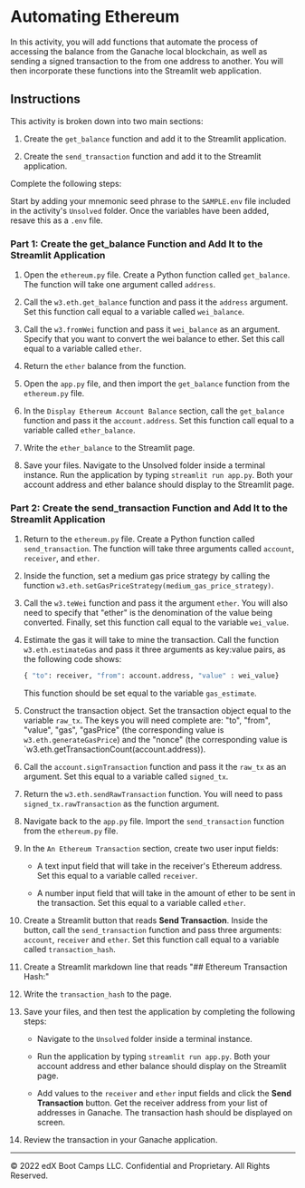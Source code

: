 # Automating Ethereum

In this activity, you will add functions that automate the process of accessing the balance from the Ganache local blockchain, as well as sending a signed transaction to the from one address to another. You will then incorporate these functions into the Streamlit web application.

## Instructions

This activity is broken down into two main sections:

 1. Create the `get_balance` function and add it to the Streamlit application.

 2. Create the `send_transaction` function and add it to the Streamlit application.

Complete the following steps:

Start by adding your mnemonic seed phrase to the `SAMPLE.env` file included in the activity's `Unsolved` folder. Once the variables have been added, resave this as a `.env` file.

### Part 1: Create the get_balance Function and Add It to the Streamlit Application

1. Open the `ethereum.py` file. Create a Python function called `get_balance`. The function will take one argument called `address`.

2. Call the `w3.eth.get_balance` function and pass it the `address` argument. Set this function call equal to a variable called `wei_balance`.

3. Call the `w3.fromWei` function and pass it `wei_balance` as an argument. Specify that you want to convert the wei balance to ether. Set this call equal to a variable called `ether`.

4. Return the `ether` balance from the function.

5. Open the `app.py` file, and then import the `get_balance` function from the `ethereum.py` file.

6. In the `Display Ethereum Account Balance` section, call the `get_balance` function and pass it the `account.address`. Set this function call equal to a variable called `ether_balance`.

7. Write the `ether_balance` to the Streamlit page.

8. Save your files. Navigate to the Unsolved folder inside a terminal instance. Run the application by typing `streamlit run app.py`.  Both your account address and ether balance should display to the Streamlit page.

### Part 2: Create the send_transaction Function and Add It to the Streamlit Application

1. Return to the `ethereum.py` file. Create a Python function called `send_transaction`. The function will take three arguments called `account`, `receiver`, and `ether`.

2. Inside the function, set a medium gas price strategy by calling the function `w3.eth.setGasPriceStrategy(medium_gas_price_strategy)`.

3. Call the `w3.teWei` function and pass it the argument `ether`. You will also need to specify that "ether" is the denomination of the value being converted. Finally, set this function call equal to the variable `wei_value`.

4. Estimate the gas it will take to mine the transaction. Call the function `w3.eth.estimateGas` and pass it three arguments as key:value pairs, as the following code shows:

    ```python
    { "to": receiver, "from": account.address, "value" : wei_value}
    ```

   This function should be set equal to the variable `gas_estimate`.

5. Construct the transaction object. Set the transaction object equal to the variable `raw_tx`. The keys you will need complete are: "to", "from", "value", "gas", "gasPrice" (the corresponding value is `w3.eth.generateGasPrice`) and the "nonce" (the corresponding value is `w3.eth.getTransactionCount(account.address)).

6. Call the `account.signTransaction` function and pass it the `raw_tx` as an argument. Set this equal to a variable called `signed_tx`.

7. Return the `w3.eth.sendRawTransaction` function. You will need to pass `signed_tx.rawTransaction` as the function argument.

8. Navigate back to the `app.py` file. Import the `send_transaction` function from the `ethereum.py` file.

9. In the `An Ethereum Transaction` section, create two user input fields:

    * A text input field that will take in the receiver's Ethereum address. Set this equal to a variable called `receiver`.

    * A number input field that will take in the amount of ether to be sent in the transaction. Set this equal to a variable called `ether`.

10. Create a Streamlit button that reads **Send Transaction**. Inside the button, call the `send_transaction` function and pass three arguments: `account`, `receiver` and `ether`. Set this function call equal to a variable called `transaction_hash`.

11. Create a Streamlit markdown line that reads "## Ethereum Transaction Hash:"

12. Write the `transaction_hash` to the page.

13. Save your files, and then test the application by completing the following steps:

    * Navigate to the `Unsolved` folder inside a terminal instance.

    * Run the application by typing `streamlit run app.py`. Both your account address and ether balance should display on the Streamlit page.

    * Add values to the `receiver` and `ether` input fields and click the **Send Transaction** button. Get the receiver address from your list of addresses in Ganache. The transaction hash should be displayed on screen.

14. Review the transaction in your Ganache application.

---

© 2022 edX Boot Camps LLC. Confidential and Proprietary. All Rights Reserved.
